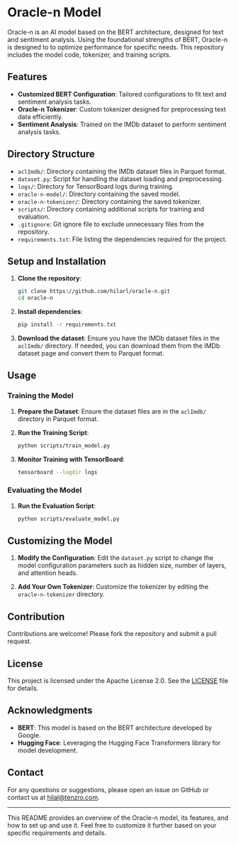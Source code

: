 # Oracle-n Model

Oracle-n is an AI model based on the BERT architecture, designed for text and sentiment analysis. Using the foundational strengths of BERT, Oracle-n is designed to to optimize performance for specific needs. This repository includes the model code, tokenizer, and training scripts.

## Features

- **Customized BERT Configuration**: Tailored configurations to fit text and sentiment analysis tasks.
- **Oracle-n Tokenizer**: Custom tokenizer designed for preprocessing text data efficiently.
- **Sentiment Analysis**: Trained on the IMDb dataset to perform sentiment analysis tasks.

## Directory Structure

- `aclImdb/`: Directory containing the IMDb dataset files in Parquet format.
- `dataset.py`: Script for handling the dataset loading and preprocessing.
- `logs/`: Directory for TensorBoard logs during training.
- `oracle-n-model/`: Directory containing the saved model.
- `oracle-n-tokenizer/`: Directory containing the saved tokenizer.
- `scripts/`: Directory containing additional scripts for training and evaluation.
- `.gitignore`: Git ignore file to exclude unnecessary files from the repository.
- `requirements.txt`: File listing the dependencies required for the project.

## Setup and Installation

1. **Clone the repository**:
   ```bash
   git clone https://github.com/hilarl/oracle-n.git
   cd oracle-n
   ```

2. **Install dependencies**:
   ```bash
   pip install -r requirements.txt
   ```

3. **Download the dataset**:
   Ensure you have the IMDb dataset files in the `aclImdb/` directory. If needed, you can download them from the IMDb dataset page and convert them to Parquet format.

## Usage

### Training the Model

1. **Prepare the Dataset**:
   Ensure the dataset files are in the `aclImdb/` directory in Parquet format.

2. **Run the Training Script**:
   ```bash
   python scripts/train_model.py
   ```

3. **Monitor Training with TensorBoard**:
   ```bash
   tensorboard --logdir logs
   ```

### Evaluating the Model

1. **Run the Evaluation Script**:
   ```bash
   python scripts/evaluate_model.py
   ```

## Customizing the Model

1. **Modify the Configuration**:
   Edit the `dataset.py` script to change the model configuration parameters such as hidden size, number of layers, and attention heads.

2. **Add Your Own Tokenizer**:
   Customize the tokenizer by editing the `oracle-n-tokenizer` directory.

## Contribution

Contributions are welcome! Please fork the repository and submit a pull request.

## License

This project is licensed under the Apache License 2.0. See the [LICENSE](LICENSE) file for details.

## Acknowledgments

- **BERT**: This model is based on the BERT architecture developed by Google.
- **Hugging Face**: Leveraging the Hugging Face Transformers library for model development.

## Contact

For any questions or suggestions, please open an issue on GitHub or contact us at hilal@tenzro.com.

---

This README provides an overview of the Oracle-n model, its features, and how to set up and use it. Feel free to customize it further based on your specific requirements and details.